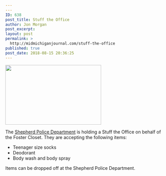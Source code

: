 ```yaml
---
---
ID: 638
post_title: Stuff the Office
author: Jon Morgan
post_excerpt:
layout: post
permalink: >
  http://midmichiganjournal.com/stuff-the-office
published: true
post_date: 2018-08-15 20:36:25
---
```

<a href="http://midmichiganjournal.com/?attachment_id=643" rel="attachment wp-att-643"><img class="alignnone size-full wp-image-643" src="http://midmichiganjournal.com/wp-content/uploads/2018/08/Police-Cap.png" alt="" width="300" height="186" /></a>

The <a href="http://midmichiganjournal.com/business/shepherd-police-department">Shepherd Police Department</a> is holding a Stuff the Office on behalf of the Foster Closet. They are accepting the following items:
<ul>
 	<li>Teenager size socks</li>
 	<li>Deodorant</li>
 	<li>Body wash and body spray</li>
</ul>
Items can be dropped off at the Shepherd Police Department.